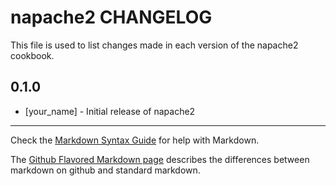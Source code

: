 # napache2 CHANGELOG

This file is used to list changes made in each version of the napache2 cookbook.

## 0.1.0
- [your_name] - Initial release of napache2

- - -
Check the [Markdown Syntax Guide](http://daringfireball.net/projects/markdown/syntax) for help with Markdown.

The [Github Flavored Markdown page](http://github.github.com/github-flavored-markdown/) describes the differences between markdown on github and standard markdown.
